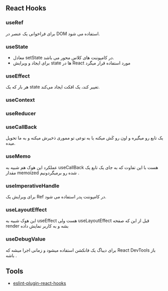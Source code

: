 ## React Hooks
### useRef
برای فراخوانی یک عنصر در DOM استفاده می شود.
### useState 
- معادل setState در کامپوننت های کلاس محور می باشد.
- برای ایجاد و ویرایش state ها در React مورد استفاده قرار میگرد
### useEffect
 هر بار که یک state تغییر کند، یک افکت ایجاد می‌کند.
 
### useContext

### useReducer
### useCallBack 
یک تابع رو میگیره و اون رو کَش میکنه یا به نوعی تو مموری ذخیرش میکنه و به ما تحویل میده.
### useMemo 
عملکرد این هوک هم شبیه به useCallBack هست با این تفاوت که به جای یک تابع یک مقدار memoized شده رو برمیگردونیم .
### useImperativeHandle 
برای ویرایش یک Ref در کامپوننت پدر استفاده می شود.

### useLayoutEffect 
این هوک شبیه به useEffect هست ولی useLayoutEffect قبل از این که صفحه render بشه و به کاربر نمایش داده
### useDebugValue 
برای دیباگ یک فانکشن استفاده میشود و زمانی اجرا میشه که React DevTools باز باشه .

## Tools
- [eslint-plugin-react-hooks](https://www.npmjs.com/package/eslint-plugin-react-hooks)
